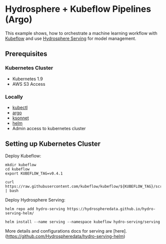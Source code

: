 # Hydrosphere + Kubeflow Pipelines (Argo)

This example shows, how to orchestrate a machine learning workflow with [Kubeflow](https://www.kubeflow.org/) and use [Hydrosphere Serving](https://hydrosphere.io/serving/) for model management. 

## Prerequisites

### Kubernetes Cluster

- Kubernetes 1.9
- AWS S3 Access

### Locally

- [kubectl](https://kubernetes.io/docs/tasks/tools/install-kubectl/)
- [argo](https://github.com/argoproj/argo/blob/master/demo.md#1-download-argo)
- [ksonnet](https://ksonnet.io/#get-started)
- [helm](https://docs.helm.sh/using_helm/#installing-helm)
- Admin access to kubernetes cluster

## Setting up Kubernetes Cluster

Deploy Kubeflow:

```
mkdir kubeflow
cd kubeflow
export KUBEFLOW_TAG=v0.4.1

curl https://raw.githubusercontent.com/kubeflow/kubeflow/${KUBEFLOW_TAG}/scripts/download.sh | bash
```

Deploy Hydrosphere Serving:

```
helm repo add hydro-serving https://hydrospheredata.github.io/hydro-serving-helm/

helm install --name serving --namespace kubeflow hydro-serving/serving 
```

More details and configurations docs for serving are [here].(https://github.com/Hydrospheredata/hydro-serving-helm)
